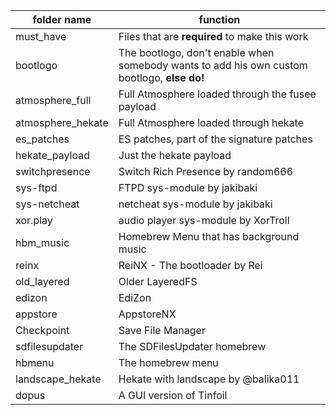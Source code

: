 folder name | function
------------|-----------
must_have | Files that are **required** to make this work
bootlogo | The bootlogo, don't enable when somebody wants to add his own custom bootlogo, **else do!**
atmosphere_full | Full Atmosphere loaded through the fusee payload
atmosphere_hekate | Full Atmosphere loaded through hekate
es_patches | ES patches, part of the signature patches
hekate_payload | Just the hekate payload
switchpresence | Switch Rich Presence by random666
sys-ftpd | FTPD sys-module by jakibaki
sys-netcheat | netcheat sys-module by jakibaki
xor.play | audio player sys-module by XorTroll
hbm_music | Homebrew Menu that has background music
reinx | ReiNX - The bootloader by Rei
old_layered | Older LayeredFS
edizon | EdiZon
appstore | AppstoreNX
Checkpoint | Save File Manager
sdfilesupdater | The SDFilesUpdater homebrew
hbmenu | The homebrew menu
landscape_hekate | Hekate with landscape by @balika011
dopus | A GUI version of Tinfoil